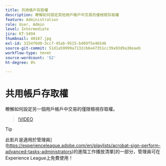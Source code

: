 ```yaml
---
title: 共用帳戶存取權
description: 瞭解如何設定其他用戶帳戶中交易的僅檢視存取權
feature: Administration
role: User, Admin
level: Intermediate
jira: KT-5494
thumbnail: 40187.jpg
exl-id: 3154f0d0-3cc7-45ab-9515-bd69f5e46546
source-git-commit: 51d1a59999a7132cb6e47351cc39a93d9a38eaeb
workflow-type: tm+mt
source-wordcount: '52'
ht-degree: 0%

---
```


# 共用帳戶存取權

瞭解如何設定另一個用戶帳戶中交易的僅限檢視存取權。

>[!VIDEO](https://video.tv.adobe.com/v/40187?quality=12&learn=on&hidetitle=true)

>[!TIP]
>
>此影片是適用於管理員](https://experienceleague.adobe.com/en/playlists/acrobat-sign-perform-advanced-tasks-administrators)的進階工作播放清單[的一部分，管理員可在Experience League上免費使用！
